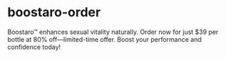 # boostaro-order
Boostaro™ enhances sexual vitality naturally. Order now for just $39 per bottle at 80% off—limited-time offer. Boost your performance and confidence today!
